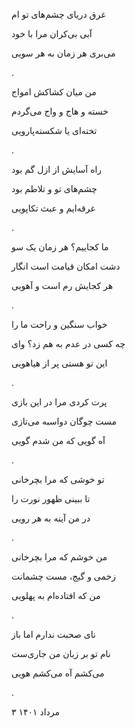 <!--
.. title: کشاکش امواج
.. slug: kehakeshe-amvaj
.. date: 2023-04-30 15:58:59 UTC
.. tags: غزل, غزل‌واره
.. category: 
.. link: 
.. description: 
.. type: text
-->

غرق دریای چشم‌های تو ام

آبی بی‌کران مرا با خود

می‌بری هر زمان به هر سویی

.


من میان کشاکش امواج

خسته و هاج و واج می‌گردم

تخته‌ای یا شکسته‌پارویی 

.


راه آسایش از ازل گم بود

چشم‌های تو و تلاطم بود

غرقه‌ایم و عبث تکاپویی

.



ما کجاییم؟ هر زمان یک سو

دشت امکان قیامت است انگار 

هر کجایش رم است و آهویی 

.




خواب سنگین و راحت ما را

چه کسی در عدم به هم زد؟ وای 

این تو هستی پر از هیاهویی 

.



پرت کردی مرا در این بازی

مست چوگان دواسبه می‌تازی

آه گویی که من شدم گویی

.


تو خوشی که مرا بچرخانی

تا ببینی ظهور نورت را 

در من آینه به هر رویی

.


من خوشم که مرا بچرخانی

زخمی و گیج، مست چشمانت

من که افتاده‌ام به پهلویی

.


 
نای صحبت ندارم اما باز

نام تو بر زبان من جاری‌ست

می‌کشم آه می‌کشم هویی 

.



۳ مرداد ۱۴۰۱
